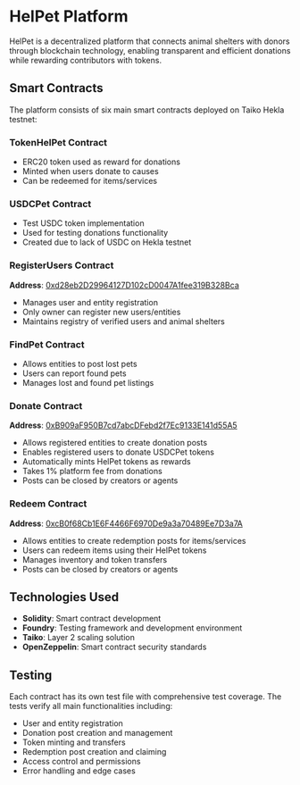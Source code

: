 # HelPet Platform

HelPet is a decentralized platform that connects animal shelters with donors through blockchain technology, enabling transparent and efficient donations while rewarding contributors with tokens.

## Smart Contracts

The platform consists of six main smart contracts deployed on Taiko Hekla testnet:

### TokenHelPet Contract
- ERC20 token used as reward for donations
- Minted when users donate to causes
- Can be redeemed for items/services

### USDCPet Contract
- Test USDC token implementation
- Used for testing donations functionality
- Created due to lack of USDC on Hekla testnet

### RegisterUsers Contract
**Address**: [0xd28eb2D29964127D102cD0047A1fee319B328Bca](https://hekla.taikoscan.io/address/0xd28eb2D29964127D102cD0047A1fee319B328Bca)
- Manages user and entity registration
- Only owner can register new users/entities
- Maintains registry of verified users and animal shelters

### FindPet Contract
- Allows entities to post lost pets
- Users can report found pets
- Manages lost and found pet listings

### Donate Contract  
**Address**: [0xB909aF950B7cd7abcDFebd2f7Ec9133E141d55A5](https://hekla.taikoscan.io/address/0xB909aF950B7cd7abcDFebd2f7Ec9133E141d55A5)
- Allows registered entities to create donation posts
- Enables registered users to donate USDCPet tokens
- Automatically mints HelPet tokens as rewards
- Takes 1% platform fee from donations
- Posts can be closed by creators or agents

### Redeem Contract
**Address**: [0xcB0f68Cb1E6F4466F6970De9a3a70489Ee7D3a7A](https://hekla.taikoscan.io/address/0xcB0f68Cb1E6F4466F6970De9a3a70489Ee7D3a7A)
- Allows entities to create redemption posts for items/services
- Users can redeem items using their HelPet tokens
- Manages inventory and token transfers
- Posts can be closed by creators or agents

## Technologies Used

- **Solidity**: Smart contract development
- **Foundry**: Testing framework and development environment
- **Taiko**: Layer 2 scaling solution
- **OpenZeppelin**: Smart contract security standards

## Testing

Each contract has its own test file with comprehensive test coverage. The tests verify all main functionalities including:

- User and entity registration
- Donation post creation and management
- Token minting and transfers
- Redemption post creation and claiming
- Access control and permissions
- Error handling and edge cases
